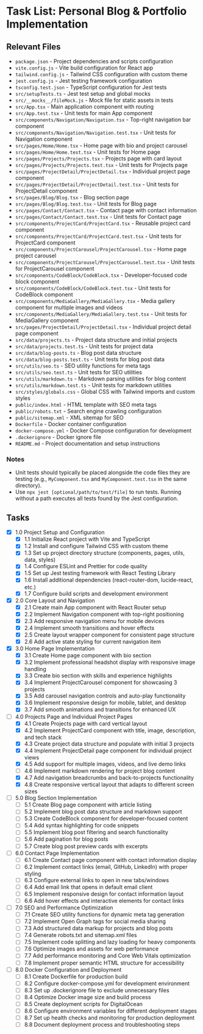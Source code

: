 # Task List: Personal Blog & Portfolio Implementation

## Relevant Files

- `package.json` - Project dependencies and scripts configuration
- `vite.config.js` - Vite build configuration for React app
- `tailwind.config.js` - Tailwind CSS configuration with custom theme
- `jest.config.js` - Jest testing framework configuration
- `tsconfig.test.json` - TypeScript configuration for Jest tests
- `src/setupTests.ts` - Jest test setup and global mocks
- `src/__mocks__/fileMock.js` - Mock file for static assets in tests
- `src/App.tsx` - Main application component with routing
- `src/App.test.tsx` - Unit tests for main App component
- `src/components/Navigation/Navigation.tsx` - Top-right navigation bar component
- `src/components/Navigation/Navigation.test.tsx` - Unit tests for Navigation component
- `src/pages/Home/Home.tsx` - Home page with bio and project carousel
- `src/pages/Home/Home.test.tsx` - Unit tests for Home page
- `src/pages/Projects/Projects.tsx` - Projects page with card layout
- `src/pages/Projects/Projects.test.tsx` - Unit tests for Projects page
- `src/pages/ProjectDetail/ProjectDetail.tsx` - Individual project page component
- `src/pages/ProjectDetail/ProjectDetail.test.tsx` - Unit tests for ProjectDetail component
- `src/pages/Blog/Blog.tsx` - Blog section page
- `src/pages/Blog/Blog.test.tsx` - Unit tests for Blog page
- `src/pages/Contact/Contact.tsx` - Contact page with contact information
- `src/pages/Contact/Contact.test.tsx` - Unit tests for Contact page
- `src/components/ProjectCard/ProjectCard.tsx` - Reusable project card component
- `src/components/ProjectCard/ProjectCard.test.tsx` - Unit tests for ProjectCard component
- `src/components/ProjectCarousel/ProjectCarousel.tsx` - Home page project carousel
- `src/components/ProjectCarousel/ProjectCarousel.test.tsx` - Unit tests for ProjectCarousel component
- `src/components/CodeBlock/CodeBlock.tsx` - Developer-focused code block component
- `src/components/CodeBlock/CodeBlock.test.tsx` - Unit tests for CodeBlock component
- `src/components/MediaGallery/MediaGallery.tsx` - Media gallery component for multiple images and videos
- `src/components/MediaGallery/MediaGallery.test.tsx` - Unit tests for MediaGallery component
- `src/pages/ProjectDetail/ProjectDetail.tsx` - Individual project detail page component
- `src/data/projects.ts` - Project data structure and initial projects
- `src/data/projects.test.ts` - Unit tests for project data
- `src/data/blog-posts.ts` - Blog post data structure
- `src/data/blog-posts.test.ts` - Unit tests for blog post data
- `src/utils/seo.ts` - SEO utility functions for meta tags
- `src/utils/seo.test.ts` - Unit tests for SEO utilities
- `src/utils/markdown.ts` - Markdown parsing utilities for blog content
- `src/utils/markdown.test.ts` - Unit tests for markdown utilities
- `src/styles/globals.css` - Global CSS with Tailwind imports and custom styles
- `public/index.html` - HTML template with SEO meta tags
- `public/robots.txt` - Search engine crawling configuration
- `public/sitemap.xml` - XML sitemap for SEO
- `Dockerfile` - Docker container configuration
- `docker-compose.yml` - Docker Compose configuration for development
- `.dockerignore` - Docker ignore file
- `README.md` - Project documentation and setup instructions

### Notes

- Unit tests should typically be placed alongside the code files they are testing (e.g., `MyComponent.tsx` and `MyComponent.test.tsx` in the same directory).
- Use `npx jest [optional/path/to/test/file]` to run tests. Running without a path executes all tests found by the Jest configuration.

## Tasks

- [x] 1.0 Project Setup and Configuration
  - [x] 1.1 Initialize React project with Vite and TypeScript
  - [x] 1.2 Install and configure Tailwind CSS with custom theme
  - [x] 1.3 Set up project directory structure (components, pages, utils, data, styles)
  - [x] 1.4 Configure ESLint and Prettier for code quality
  - [x] 1.5 Set up Jest testing framework with React Testing Library
  - [x] 1.6 Install additional dependencies (react-router-dom, lucide-react, etc.)
  - [x] 1.7 Configure build scripts and development environment

- [x] 2.0 Core Layout and Navigation
  - [x] 2.1 Create main App component with React Router setup
  - [x] 2.2 Implement Navigation component with top-right positioning
  - [x] 2.3 Add responsive navigation menu for mobile devices
  - [x] 2.4 Implement smooth transitions and hover effects
  - [x] 2.5 Create layout wrapper component for consistent page structure
  - [x] 2.6 Add active state styling for current navigation item

- [x] 3.0 Home Page Implementation
  - [x] 3.1 Create Home page component with bio section
  - [x] 3.2 Implement professional headshot display with responsive image handling
  - [x] 3.3 Create bio section with skills and experience highlights
  - [x] 3.4 Implement ProjectCarousel component for showcasing 3 projects
  - [x] 3.5 Add carousel navigation controls and auto-play functionality
  - [x] 3.6 Implement responsive design for mobile, tablet, and desktop
  - [x] 3.7 Add smooth animations and transitions for enhanced UX

- [ ] 4.0 Projects Page and Individual Project Pages
  - [x] 4.1 Create Projects page with card vertical layout
  - [x] 4.2 Implement ProjectCard component with title, image, description, and tech stack
  - [x] 4.3 Create project data structure and populate with initial 3 projects
  - [x] 4.4 Implement ProjectDetail page component for individual project views
  - [x] 4.5 Add support for multiple images, videos, and live demo links
  - [ ] 4.6 Implement markdown rendering for project blog content
  - [x] 4.7 Add navigation breadcrumbs and back-to-projects functionality
  - [x] 4.8 Create responsive vertical layout that adapts to different screen sizes

- [ ] 5.0 Blog Section Implementation
  - [ ] 5.1 Create Blog page component with article listing
  - [ ] 5.2 Implement blog post data structure and markdown support
  - [ ] 5.3 Create CodeBlock component for developer-focused content
  - [ ] 5.4 Add syntax highlighting for code snippets
  - [ ] 5.5 Implement blog post filtering and search functionality
  - [ ] 5.6 Add pagination for blog posts
  - [ ] 5.7 Create blog post preview cards with excerpts

- [ ] 6.0 Contact Page Implementation
  - [ ] 6.1 Create Contact page component with contact information display
  - [ ] 6.2 Implement contact links (email, GitHub, LinkedIn) with proper styling
  - [ ] 6.3 Configure external links to open in new tabs/windows
  - [ ] 6.4 Add email link that opens in default email client
  - [ ] 6.5 Implement responsive design for contact information layout
  - [ ] 6.6 Add hover effects and interactive elements for contact links

- [ ] 7.0 SEO and Performance Optimization
  - [ ] 7.1 Create SEO utility functions for dynamic meta tag generation
  - [ ] 7.2 Implement Open Graph tags for social media sharing
  - [ ] 7.3 Add structured data markup for projects and blog posts
  - [ ] 7.4 Generate robots.txt and sitemap.xml files
  - [ ] 7.5 Implement code splitting and lazy loading for heavy components
  - [ ] 7.6 Optimize images and assets for web performance
  - [ ] 7.7 Add performance monitoring and Core Web Vitals optimization
  - [ ] 7.8 Implement proper semantic HTML structure for accessibility

- [ ] 8.0 Docker Configuration and Deployment
  - [ ] 8.1 Create Dockerfile for production build
  - [ ] 8.2 Configure docker-compose.yml for development environment
  - [ ] 8.3 Set up .dockerignore file to exclude unnecessary files
  - [ ] 8.4 Optimize Docker image size and build process
  - [ ] 8.5 Create deployment scripts for DigitalOcean
  - [ ] 8.6 Configure environment variables for different deployment stages
  - [ ] 8.7 Set up health checks and monitoring for production deployment
  - [ ] 8.8 Document deployment process and troubleshooting steps

